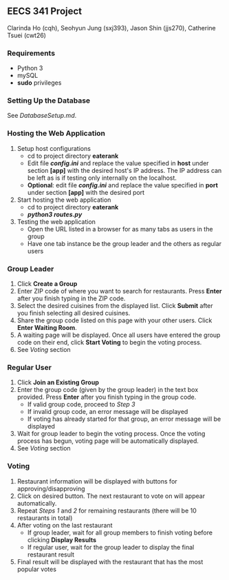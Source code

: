 ## EECS 341 Project
Clarinda Ho (cqh), Seohyun Jung (sxj393), Jason Shin (jjs270), Catherine Tsuei (cwt26)

### Requirements
- Python 3
- mySQL
- **sudo** privileges

### Setting Up the Database
See *DatabaseSetup.md*.

### Hosting the Web Application
1. Setup host configurations
	- cd to project directory **eaterank**
	- Edit file ***config.ini*** and replace the value specified in **host** under section **[app]** with the desired host's IP address. The IP address can be left as is if testing only internally on the localhost.
	- **Optional**: edit file ***config.ini*** and replace the value specified in **port** under section **[app]** with the desired port
2. Start hosting the web application
	- cd to project directory **eaterank**
	- ***python3 routes.py***
3. Testing the web application
	- Open the URL listed in a browser for as many tabs as users in the group
	- Have one tab instance be the group leader and the others as regular users

### Group Leader
1. Click **Create a Group**
2. Enter ZIP code of where you want to search for restaurants. Press **Enter** after you finish typing in the ZIP code.
3. Select the desired cuisines from the displayed list. Click **Submit** after you finish selecting all desired cuisines.
4. Share the group code listed on this page with your other users. Click **Enter Waiting Room**.
5. A waiting page will be displayed. Once all users have entered the group code on their end, click **Start Voting** to begin the voting process.
5. See *Voting* section

### Regular User
1. Click **Join an Existing Group**
2. Enter the group code (given by the group leader) in the text box provided. Press **Enter** after you finish typing in the group code.
	- If valid group code, proceed to *Step 3*
	- If invalid group code, an error message will be displayed
	- If voting has already started for that group, an error message will be displayed
3. Wait for group leader to begin the voting process. Once the voting process has begun, voting page will be automatically displayed.
4. See *Voting* section

### Voting
1. Restaurant information will be displayed with buttons for approving/disapproving
2. Click on desired button. The next restaurant to vote on will appear automatically.
3. Repeat *Steps 1* and *2* for remaining restaurants (there will be 10 restaurants in total)
4. After voting on the last restaurant
	- If group leader, wait for all group members to finish voting before clicking **Display Results**
	- If regular user, wait for the group leader to display the final restaurant result
5. Final result will be displayed with the restaurant that has the most popular votes